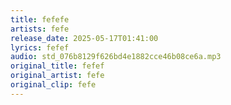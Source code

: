 ```yaml
---
title: fefefe
artists: fefe
release_date: 2025-05-17T01:41:00
lyrics: fefef
audio: std_076b8129f626bd4e1882cce46b08ce6a.mp3
original_title: fefef
original_artist: fefe
original_clip: fefe
---
```


